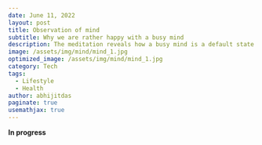```yaml
---
date: June 11, 2022
layout: post
title: Observation of mind
subtitle: Why we are rather happy with a busy mind
description: The meditation reveals how a busy mind is a default state of human and its quite difficult to change that state.
image: /assets/img/mind/mind_1.jpg
optimized_image: /assets/img/mind/mind_1.jpg
category: Tech
tags:
  - Lifestyle
  - Health
author: abhijitdas
paginate: true
usemathjax: true
---
```

**In progress** 